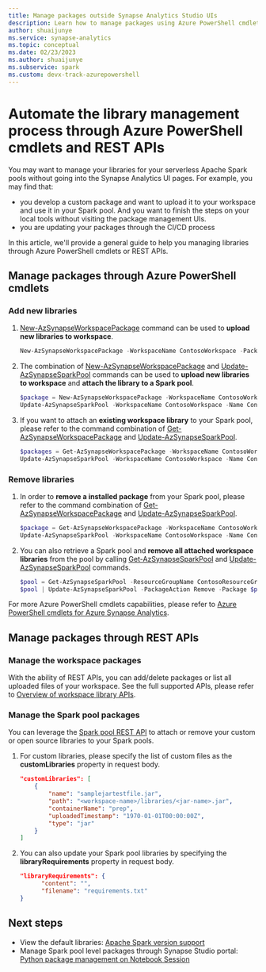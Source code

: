 ```yaml
---
title: Manage packages outside Synapse Analytics Studio UIs
description: Learn how to manage packages using Azure PowerShell cmdlets or REST APIs
author: shuaijunye
ms.service: synapse-analytics
ms.topic: conceptual
ms.date: 02/23/2023
ms.author: shuaijunye
ms.subservice: spark
ms.custom: devx-track-azurepowershell
---
```


# Automate the library management process through Azure PowerShell cmdlets and REST APIs

You may want to manage your libraries for your serverless Apache Spark pools without going into the Synapse Analytics UI pages. For example, you may find that:

- you develop a custom package and want to upload it to your workspace and use it in your Spark pool. And you want to finish the steps on your local tools without visiting the package management UIs.
- you are updating your packages through the CI/CD process

In this article, we'll provide a general guide to help you managing libraries through Azure PowerShell cmdlets or REST APIs.

## Manage packages through Azure PowerShell cmdlets

### Add new libraries

1. [New-AzSynapseWorkspacePackage](/powershell/module/az.synapse/new-azsynapseworkspacepackage) command can be used to **upload new libraries to workspace**.

    ```powershell
    New-AzSynapseWorkspacePackage -WorkspaceName ContosoWorkspace -Package ".\ContosoPackage.whl"
    ```

2. The combination of [New-AzSynapseWorkspacePackage](/powershell/module/az.synapse/new-azsynapseworkspacepackage) and [Update-AzSynapseSparkPool](/powershell/module/az.synapse/update-azsynapsesparkpool) commands can be used to **upload new libraries to workspace** and **attach the library to a Spark pool**.

    ```powershell
    $package = New-AzSynapseWorkspacePackage -WorkspaceName ContosoWorkspace -Package ".\ContosoPackage.whl"
    Update-AzSynapseSparkPool -WorkspaceName ContosoWorkspace -Name ContosoSparkPool -PackageAction Add -Package $package
    ```

3. If you want to attach an **existing workspace library** to your Spark pool, please refer to the command combination of [Get-AzSynapseWorkspacePackage](/powershell/module/az.synapse/get-azsynapseworkspacepackage) and [Update-AzSynapseSparkPool](/powershell/module/az.synapse/update-azsynapsesparkpool).

    ```powershell
    $packages = Get-AzSynapseWorkspacePackage -WorkspaceName ContosoWorkspace
    Update-AzSynapseSparkPool -WorkspaceName ContosoWorkspace -Name ContosoSparkPool -PackageAction Add -Package $packages
    ```

### Remove libraries

1. In order to **remove a installed package** from your Spark pool, please refer to the command combination of [Get-AzSynapseWorkspacePackage](/powershell/module/az.synapse/get-azsynapseworkspacepackage) and [Update-AzSynapseSparkPool](/powershell/module/az.synapse/update-azsynapsesparkpool).

    ```powershell
    $package = Get-AzSynapseWorkspacePackage -WorkspaceName ContosoWorkspace -Name ContosoPackage
    Update-AzSynapseSparkPool -WorkspaceName ContosoWorkspace -Name ContosoSparkPool -PackageAction Remove -Package $package
    ```

2. You can also retrieve a Spark pool and **remove all attached workspace libraries** from the pool by calling [Get-AzSynapseSparkPool](/powershell/module/az.synapse/get-azsynapsesparkpool) and [Update-AzSynapseSparkPool](/powershell/module/az.synapse/update-azsynapsesparkpool) commands.

    ```powershell
    $pool = Get-AzSynapseSparkPool -ResourceGroupName ContosoResourceGroup -WorkspaceName ContosoWorkspace -Name ContosoSparkPool
    $pool | Update-AzSynapseSparkPool -PackageAction Remove -Package $pool.WorkspacePackages
    ```

For more Azure PowerShell cmdlets capabilities, please refer to [Azure PowerShell cmdlets for Azure Synapse Analytics](/powershell/module/az.synapse).

## Manage packages through REST APIs

### Manage the workspace packages

With the ability of REST APIs, you can add/delete packages or list all uploaded files of your workspace. See the full supported APIs, please refer to [Overview of workspace library APIs](/rest/api/synapse/data-plane/library).

### Manage the Spark pool packages

You can leverage the [Spark pool REST API](/rest/api/synapse/big-data-pools/create-or-update) to attach or remove your custom or open source libraries to your Spark pools. 

1. For custom libraries, please specify the list of custom files as the **customLibraries** property in request body. 

    ```json
    "customLibraries": [
        {
            "name": "samplejartestfile.jar",
            "path": "<workspace-name>/libraries/<jar-name>.jar",
            "containerName": "prep",
            "uploadedTimestamp": "1970-01-01T00:00:00Z",
            "type": "jar"
        }
    ]
    ```

2. You can also update your Spark pool libraries by specifying the **libraryRequirements** property in request body. 

    ```json
    "libraryRequirements": {
          "content": "",
          "filename": "requirements.txt"
    }
    ```

## Next steps

- View the default libraries: [Apache Spark version support](apache-spark-version-support.md)
- Manage Spark pool level packages through Synapse Studio portal: [Python package management on Notebook Session](./apache-spark-manage-session-packages.md#session-scoped-python-packages)
